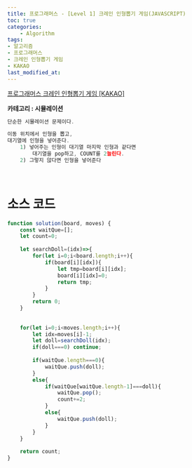 ```yaml
---
title: 프로그래머스 - [Level 1] 크레인 인형뽑기 게임(JAVASCRIPT)
toc: true
categories:	
    - Algorithm
tags:
- 알고리즘
- 프로그래머스
- 크레인 인형뽑기 게임
- KAKAO
last_modified_at: 
---
```


[프로그래머스 크레인 인형뽑기 게임 [KAKAO]](https://programmers.co.kr/learn/courses/30/lessons/64061) 

**카테고리 : 시뮬레이션**

```javascript
단순한 시뮬레이션 문제이다.

이동 위치에서 인형을 뽑고,
대기열에 인형을 넣어준다.
	1) 넣어주는 인형이 대기열 마지막 인형과 같다면
    	대기열을 pop하고, COUNT를 2늘린다.
	2) 그렇지 않다면 인형을 넣어준다
```



<br/>

# 소스 코드

```javascript
function solution(board, moves) {
    const waitQue=[];
    let count=0;
    
    let searchDoll=(idx)=>{
        for(let i=0;i<board.length;i++){
            if(board[i][idx]){
                let tmp=board[i][idx];
                board[i][idx]=0;
                return tmp;  
            } 
        }
        return 0;
    }
    
    
    for(let i=0;i<moves.length;i++){
        let idx=moves[i]-1;
        let doll=searchDoll(idx);
        if(doll===0) continue;
        
        if(waitQue.length===0){
            waitQue.push(doll);
        }
        else{
            if(waitQue[waitQue.length-1]===doll){
                waitQue.pop();
                count+=2;
            }
            else{
                waitQue.push(doll);
            }
        }
    }
    
    return count;
}
```



